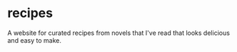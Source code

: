 # recipes
A website for curated recipes from novels that I've read that looks delicious and easy to make.

